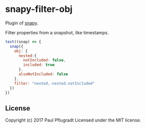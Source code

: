 # snapy-filter-obj

Plugin of [snapy](https://github.com/snapyjs/snapy).

Filter properties from a snapshot, like timestamps.

```js
test((snap) => {
  snap({
    obj: {
      nested:{
        notIncluded: false, 
        included: true
      },
      alsoNotIncluded: false
    }, 
    filter: "nested,-nested.notIncluded"
  })
})
```

## License
Copyright (c) 2017 Paul Pflugradt
Licensed under the MIT license.
